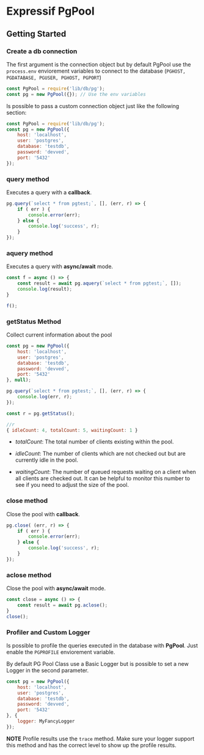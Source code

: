 # Expressif PgPool

## Getting Started

### Create a db connection

The first argument is the connection object but by default PgPool use the `process.env` enviorement variables to connect to the database (`PGHOST, PGDATABASE, PGUSER, PGHOST, PGPORT`)

```js
const PgPool = require('lib/db/pg');
const pg = new PgPool({}); // Use the env variables 
```

 Is possible to pass a custom connection object just like the following section:

```js
const PgPool = require('lib/db/pg');
const pg = new PgPool({
	host: 'localhost',
	user: 'postgres',
	database: 'testdb',
	password: 'devved',
	port: '5432'
});
```

### query method

Executes a query with a **callback**.

```js
pg.query(`select * from pgtest;`, [], (err, r) => {
	if ( err ) {
		console.error(err);
	} else {
		console.log('success', r);
	}
});
```

### aquery method

Executes a query with **async/await** mode.
```js
const f = async () => {
	const result = await pg.aquery(`select * from pgtest;`, []);
	console.log(result);
}

f();
```

### getStatus Method
Collect current information about the pool 
```js
const pg = new PgPool({
	host: 'localhost',
	user: 'postgres',
	database: 'testdb',
	password: 'devved',
	port: '5432'
}, null);

pg.query(`select * from pgtest;`, [], (err, r) => {
	console.log(err, r);
});

const r = pg.getStatus();

//r
{ idleCount: 4, totalCount: 5, waitingCount: 1 }
```

- *totalCount*: The total number of clients existing within the pool.

- *idleCount*:  The number of clients which are not checked out but are currently idle in the pool.

- *waitingCount*: The number of queued requests waiting on a client when all clients are checked out. It can be helpful to monitor this number to see if you need to adjust the size of the pool.

### close method

Close the pool with **callback**.

```js
pg.close( (err, r) => {
	if ( err ) {
		console.error(err);
	} else {
		console.log('success', r);
	}
});
```

### aclose method

Close the pool with **async/await** mode.
```js
const close = async () => {
	const result = await pg.aclose();
}
close();
```

### Profiler and Custom Logger

Is possible to profile the queries executed in the database with **PgPool**. Just enable the `PGPROFILE` enviorement variable.


By default PG Pool Class use a Basic Logger but is possible to set a new Logger in the second parameter.

```js
const pg = new PgPool({
	host: 'localhost',
	user: 'postgres',
	database: 'testdb',
	password: 'devved',
	port: '5432'
}, {
	logger: MyFancyLogger
});
```

__NOTE__ Profile results use the `trace` method. Make sure your logger support this method and has the correct level to show up the profile results.

